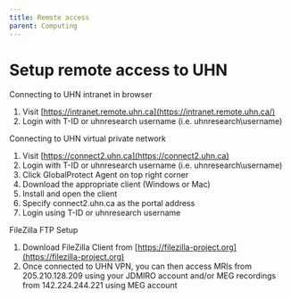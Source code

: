 ```yaml
---
title: Remote access
parent: Computing
---
```


# Setup remote access to UHN
Connecting to UHN intranet in browser
1. Visit [https://intranet.remote.uhn.ca](https://intranet.remote.uhn.ca/)
2. Login with T-ID or uhnresearch username (i.e. uhnresearch\username)

Connecting to UHN virtual private network
1. Visit [https://connect2.uhn.ca](https://connect2.uhn.ca)
2. Login with T-ID or uhnresearch username (i.e. uhnresearch\username)
3. Click GlobalProtect Agent on top right corner
4. Download the appropriate client (Windows or Mac)
5. Install and open the client
6. Specify connect2.uhn.ca as the portal address
7. Login using T-ID or uhnresearch username

FileZilla FTP Setup
1. Download FileZilla Client from [https://filezilla-project.org](https://filezilla-project.org)
2. Once connected to UHN VPN, you can then access MRIs from 205.210.128.209 using your JDMIRO account and/or MEG recordings from 142.224.244.221 using MEG account
